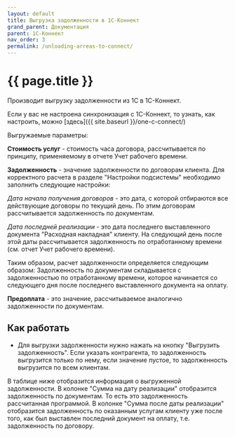 ```yaml
---
layout: default
title: Выгрузка задолженности в 1С-Коннект
grand_parent: Документация
parent: 1С-Коннект
nav_order: 3
permalink: /unloading-arreas-to-connect/
---
```


# {{ page.title }}

Производит выгрузку задолженности из 1С в 1С-Коннект.

Если у вас не настроена синхронизация с 1С-Коннект, то узнать, как настроить, можно [здесь]({{ site.baseurl }}/one-c-connect/)

Выгружаемые параметры:

**Стоимость услуг** - стоимость часа договора, рассчитывается по принципу, применяемому в отчете Учет рабочего времени.

**Задолженность** - значение задолженности по договорам клиента. Для корректного расчета в разделе "Настройки подсистемы" необходимо заполнить следующие настройки:

 *Дата начала получения договоров* - это дата, с которой отбираются все действующие договоры по текущий день.
 По этим договорам рассчитывается задолженность по документам.

 *Дата последней реализации* - это дата последнего выставленного документа "Расходная накладная" клиенту.
 На следующий день после этой даты рассчитывается задолженность по отработанному времени (см. отчет Учет рабочего времени).

Таким образом, расчет задолженности определяется следующим образом:
Задолженность по документам складывается с задолженностью по отработанному времени, которое начинается со следующего дня после последнего выставленного документа на оплату.

**Предоплата** - это значение, рассчитываемое аналогично задолженности по документам.

## Как работать

* Для выгрузки задолженности нужно нажать на кнопку "Выгрузить задолженность". Если указать контрагента, то задолженность выгрузится только по нему, если значение пустое, то задолженность выгрузится по всем клиентам.

В таблице ниже отобразится информация о выгруженной задолженности.
В колонке "Сумма на дату реализации" отобразится задолженность по документам. То есть это задолженность рассчитанная программой.
В колонке "Сумма после даты реализации" отобразится задолженность по оказанным услугам клиенту уже после того, как был выставлен последний документ на оплату, т.е. задолженность по договору.
